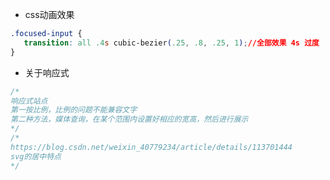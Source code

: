 - css动画效果

```css
.focused-input {
   transition: all .4s cubic-bezier(.25, .8, .25, 1);//全部效果 4s 过度 
}
```

- 关于响应式

```javascript
/*
响应式站点
第一按比例，比例的问题不能兼容文字
第二种方法，媒体查询，在某个范围内设置好相应的宽高，然后进行展示
*/
/*
https://blog.csdn.net/weixin_40779234/article/details/113701444
svg的居中特点
*/
```

